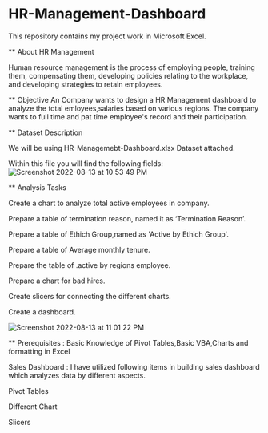 # HR-Management-Dashboard
This repository contains my project work in Microsoft Excel.

** About HR Management

Human resource management is the process of employing people, training them, compensating them, developing policies relating to the workplace, and developing strategies to retain employees.

** Objective
An Company wants to design a HR Management dashboard to analyze the total emloyees,salaries based on various regions. The company wants to full time and pat time employee's record and their participation.

** Dataset Description

We will be using HR-Managemebt-Dashboard.xlsx Dataset attached.

Within this file you will find the following fields:
![Screenshot 2022-08-13 at 10 53 49 PM](https://user-images.githubusercontent.com/107293486/184504225-e906aef2-c15f-41fc-9dce-2bff743cfad4.png)

** Analysis Tasks

 Create a chart to analyze total active employees in company.
 
 Prepare a table of termination reason, named it as ‘Termination Reason’.
 
 Prepare a table of Ethich Group,named as 'Active by Ethich Group'.
 
 Prepare a table of Average monthly tenure.
 
 Prepare the table of .active by regions employee.
 
 Prepare a chart for bad hires.
 
 Create slicers for connecting the different charts.
 
 Create a dashboard.
 
 ![Screenshot 2022-08-13 at 11 01 22 PM](https://user-images.githubusercontent.com/107293486/184504476-e834c24e-a77c-40b2-bdc0-8598309cc93c.png)

** Prerequisites : Basic Knowledge of Pivot Tables,Basic VBA,Charts and formatting in Excel

Sales Dashboard : I have utilized following items in building sales dashboard which analyzes data by different aspects.

Pivot Tables

Different Chart

Slicers 
